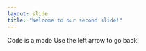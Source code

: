 ```yaml
---
layout: slide
title: "Welcome to our second slide!"
---
```

Code is a mode 
Use the left arrow to go back!
